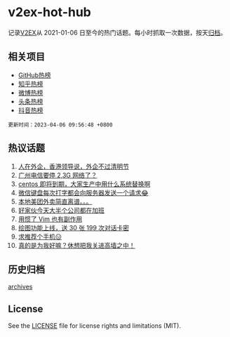 # v2ex-hot-hub

 记录[V2EX](https://www.v2ex.com/)从 2021-01-06 日至今的热门话题。每小时抓取一次数据，按天[归档](archives)。
 
 ## 相关项目

- [GitHub热榜](https://github.com/snaildev/github-hot-hub)
- [知乎热榜](https://github.com/snaildev/zhihu-hot-hub)
- [微博热榜](https://github.com/snaildev/weibo-hot-hub)
- [头条热榜](https://github.com/snaildev/toutiao-hot-hub)
- [抖音热榜](https://github.com/snaildev/douyin-hot-hub)


 `更新时间：2023-04-06 09:56:48 +0800`

## 热议话题

1. [人在外企，香港领导说，外企不过清明节](https://www.v2ex.com/t/929948)
1. [广州电信要停 2,3G 网络了？](https://www.v2ex.com/t/929917)
1. [centos 即将到期，大家生产中用什么系统替换啊](https://www.v2ex.com/t/930047)
1. [微信键盘每次打字都会向服务器发送一个请求😂](https://www.v2ex.com/t/930008)
1. [本地美团外卖简直离谱。。。](https://www.v2ex.com/t/929963)
1. [好家伙今天大半个公司都在加班](https://www.v2ex.com/t/929921)
1. [用惯了 Vim 也有副作用](https://www.v2ex.com/t/929928)
1. [绘图功能上线，送 30 张 199 次对话卡密](https://www.v2ex.com/t/930125)
1. [求推荐个手机😑](https://www.v2ex.com/t/929937)
1. [真的是为我好嘛？休想把我关进高墙之中！](https://www.v2ex.com/t/930064)

## 历史归档

[archives](archives)

## License

See the [LICENSE](LICENSE) file for license rights and limitations (MIT).
